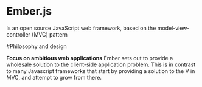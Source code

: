 # Ember.js 
  Is an open source JavaScript web framework, based on the model-view-controller (MVC) pattern

#Philosophy and design

**Focus on ambitious web applications**
  Ember sets out to provide a wholesale solution to the client-side application problem. This is in contrast to many Javascript frameworks that start by providing a solution to the V in MVC, and attempt to grow from there. 



